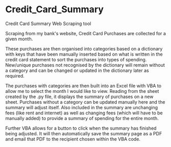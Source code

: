 # Credit_Card_Summary
 Credit Card Summary Web Scraping tool

Scraping from my bank's website, Credit Card Purchases are collected for a given month.  

These purchases are then organised into categories based on a dictionary with keys 
that have been manually inserted based on what is written in the credit card statement
to sort the purchases into types of spending.  New/unique purchases not recognised by
the dictionary will remain without a category and can be changed or updated in the 
dictionary later as required.

The purchases with categories are then built into an Excel file with VBA to allow me
to select the month I would like to view.  Reading from the sheet created by the .py 
file, it displays the summary of purchases on a new sheet.  Purchases without a 
category can be updated manually here and the summary will adjust itself.
Also included in the summary are unchanging fees (like rent and internet) as well as 
changing fees (which will have to be manually added) to provide a summary of spending 
for the entire month.

Further VBA allows for a button to click when the summary has finished being adjusted.
It will then automatically save the summary page as a PDF and email that PDF to the
recipient chosen within the VBA code. 
